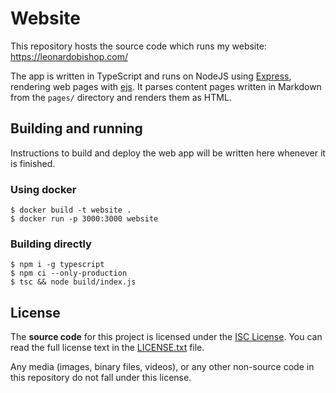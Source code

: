 # Website
This repository hosts the source code which runs my website: https://leonardobishop.com/

The app is written in TypeScript and runs on NodeJS using [Express](https://www.npmjs.com/package/express), rendering web pages with [ejs](https://www.npmjs.com/package/ejs). It parses content pages written in Markdown from the `pages/` directory and renders them as HTML.

## Building and running
Instructions to build and deploy the web app will be written here whenever it is finished.

### Using docker
```
$ docker build -t website .
$ docker run -p 3000:3000 website
```

### Building directly
```
$ npm i -g typescript
$ npm ci --only-production
$ tsc && node build/index.js
```
## License
The **source code** for this project is licensed under the [ISC License](https://github.com/LMBishop/website/blob/master/LICENSE.txt). You can read the full license text in the [LICENSE.txt](https://github.com/LMBishop/website/blob/master/LICENSE.txt) file.

Any media (images, binary files, videos), or any other non-source code in this repository do not fall under this license.
